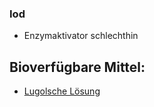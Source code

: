 ### Iod
- Enzymaktivator schlechthin

## Bioverfügbare Mittel:
 - [Lugolsche Lösung](../Rezepte/Lugolsche%20Lösung.md)